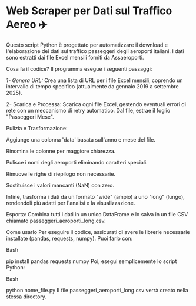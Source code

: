 # Web Scraper per Dati sul Traffico Aereo ✈️

Questo script Python è progettato per automatizzare il download e l'elaborazione dei dati sul traffico passeggeri degli aeroporti italiani. I dati sono estratti dai file Excel mensili forniti da Assaeroporti.

Cosa fa il codice?
Il programma esegue i seguenti passaggi:

*1- Genera URL:* 
Crea una lista di URL per i file Excel mensili, coprendo un intervallo di tempo specifico (attualmente da gennaio 2019 a settembre 2025).

2- Scarica e Processa: Scarica ogni file Excel, gestendo eventuali errori di rete con un meccanismo di retry automatico. Dal file, estrae il foglio "Passeggeri Mese".

Pulizia e Trasformazione:

Aggiunge una colonna 'data' basata sull'anno e mese del file.

Rinomina le colonne per maggiore chiarezza.

Pulisce i nomi degli aeroporti eliminando caratteri speciali.

Rimuove le righe di riepilogo non necessarie.

Sostituisce i valori mancanti (NaN) con zero.

Infine, trasforma i dati da un formato "wide" (ampio) a uno "long" (lungo), rendendoli più adatti per l'analisi e la visualizzazione.

Esporta: Combina tutti i dati in un unico DataFrame e lo salva in un file CSV chiamato passeggeri_aeroporti_long.csv.

Come usarlo
Per eseguire il codice, assicurati di avere le librerie necessarie installate (pandas, requests, numpy). Puoi farlo con:

Bash

pip install pandas requests numpy
Poi, esegui semplicemente lo script Python:

Bash

python nome_file.py
Il file passeggeri_aeroporti_long.csv verrà creato nella stessa directory.
